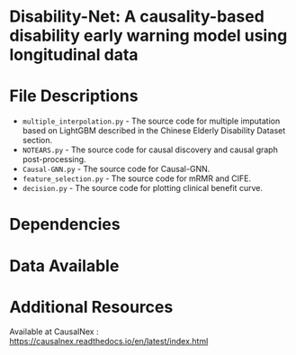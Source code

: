 # Disability-Net: A causality-based disability early warning model using longitudinal data
# File Descriptions
* `multiple_interpolation.py` - The source code for multiple imputation based on LightGBM described in the Chinese Elderly Disability Dataset section.
* `NOTEARS.py` - The source code for causal discovery and causal graph post-processing.
* `Causal-GNN.py` - The source code for Causal-GNN.
* `feature_selection.py` - The source code for mRMR and CIFE.
* `decision.py` - The source code for plotting clinical benefit curve.
# Dependencies
# Data Available
# Additional Resources
Available at CausalNex : https://causalnex.readthedocs.io/en/latest/index.html
